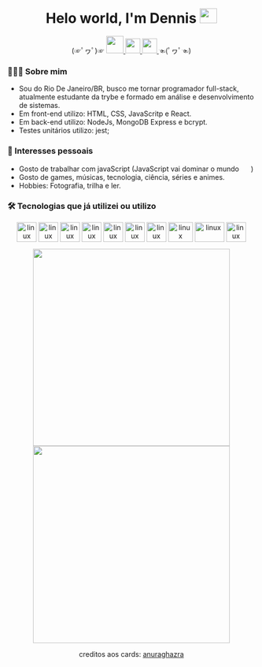 <h1 align='center'>
	 Helo world, I'm Dennis <a href="https://github.com/dennisMarcelo?tab=repositories" target="_blank"> <img src="https://i.ibb.co/TkS0mJk/github.png" width="35px" height="30px"> <a>
</h1>

<p align='center'>
  (☞ﾟヮﾟ)☞
  <a href="https://www.linkedin.com/in/dennis-marcelo/" target="_blank">
    <img src="https://i.ibb.co/BC936QV/linkedin.png" width="35px" height="35px">
  </a>
	<a href="https://www.facebook.com/dennis.marcelo.77/" target="_blank">
  	<img src="https://user-images.githubusercontent.com/37647447/120836798-59309d80-c53c-11eb-97d0-0929f3eb63e2.png" width="30px" height="30px">
  </a>
  <a href="https://www.instagram.com/dms.im410/" target="_blank">
    <img src="https://i.ibb.co/s1wLqwx/instagram.png" width="30px" height="30">
  </a>
 ☜(ﾟヮﾟ☜)
<p/>

	
###  👨🏽‍💻 Sobre mim
- Sou do Rio De Janeiro/BR, busco me tornar programador full-stack, atualmente estudante da trybe e formado em análise e desenvolvimento de sistemas. 
- Em front-end utilizo: HTML, CSS, JavaScritp e React.
- Em back-end utilizo: NodeJs, MongoDB Express e bcrypt.
- Testes unitários utilizo: jest;

### 🎯 Interesses pessoais
- Gosto de trabalhar com javaScript (JavaScript vai dominar o mundo <img src="https://i.ibb.co/W31vTvh/0d34f0d521405e4e.gif" width="20px" height="15px">)
- Gosto de games, músicas, tecnologia, ciência, séries e animes.
- Hobbies: Fotografia, trilha e ler.

	
### 🛠 Tecnologias que já utilizei ou utilizo
<p align="center">
	<img align="center" alt="linux" height="40" width="40" src="https://user-images.githubusercontent.com/37647447/120833071-bece5b00-c537-11eb-816b-45c7ce8b25e0.png"/>
	<img align="center" alt="linux" height="40" width="40" src="https://user-images.githubusercontent.com/37647447/120833687-782d3080-c538-11eb-84da-6bef4faa4c8d.png"/>
	<img align="center" alt="linux" height="40" width="40" src="https://user-images.githubusercontent.com/37647447/120834842-f3431680-c539-11eb-910c-3393d461b9cf.png"/>
	<img align="center" alt="linux" height="40" width="40" src="https://user-images.githubusercontent.com/37647447/120834949-18378980-c53a-11eb-91ae-d76f757ee79a.png"/>
	<img align="center" alt="linux" height="40" width="40" src="https://user-images.githubusercontent.com/37647447/120835062-3a310c00-c53a-11eb-9835-ea20b60a8895.png"/>
	<img align="center" alt="linux" height="40" width="40" src="https://user-images.githubusercontent.com/37647447/120835219-6a78aa80-c53a-11eb-94b5-83b1c30b38e9.png"/>
	<img align="center" alt="linux" height="40" width="40" src="https://user-images.githubusercontent.com/37647447/120835644-f68ad200-c53a-11eb-8088-f0fe7d9b0c7d.png"/>
	<img align="center" alt="linux" height="40" width="50" src="https://user-images.githubusercontent.com/37647447/120839239-13290900-c53f-11eb-9c26-13260f9e75ac.png"/>
	<img align="center" alt="linux" height="40" width="60" src="https://user-images.githubusercontent.com/37647447/120838798-9d24a200-c53e-11eb-9aef-8f6968636a06.png"/>
	<img align="center" alt="linux" height="40" width="40" src="https://user-images.githubusercontent.com/37647447/120836124-9a747d80-c53b-11eb-8744-42232a86b6eb.png"/>
</p>

<div align="center">
 <img width="400em" src="https://github-readme-stats.vercel.app/api?username=dennisMarcelo&count_private=true&show_icons=true&theme=blue-green" />
 <img width="400em" src="https://github-readme-stats.vercel.app/api/top-langs/?username=dennisMarcelo&layout=compact&theme=blue-green" />
	
 <br/>
	
 creditos aos cards: <a href="https://github.com/anuraghazra/github-readme-stats">anuraghazra</a>
<div>
	


<!--
**dennisMarcelo/dennisMarcelo** is a ✨ _special_ ✨ repository because its `README.md` (this file) appears on your GitHub profile.

Here are some ideas to get you started:

- 🔭 I’m currently working on ...
- 🌱 I’m currently learning ...
- 👯 I’m looking to collaborate on ...
- 🤔 I’m looking for help with ...
- 💬 Ask me about ...
- 📫 How to reach me: ...
- 😄 Pronouns: ...
- ⚡ Fun fact: ...
-->
